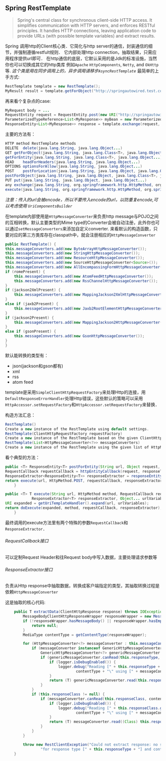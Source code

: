 ## Spring RestTemplate
> Spring's central class for synchronous client-side HTTP access. It simplifies communication with HTTP servers, and enforces RESTful principles. It handles HTTP connections, leaving application code to provide URLs (with possible template variables) and extract results.

Spring 调用http的Client核心类．它简化与http server的通信，封装通信的细节，并强制遵循restfult规则．
它内部处理http connection，抽取结果，只需应用程序提供url即可．
在http通信的底层，它默认采用的是Jdk的标准设施，当然你也可以切换成其它的http类库
例如`Apache` `HttpComponents`, `Netty`, and `OkHttp`等.
*这个类是用在同步调用上的，异步调用请移步`AsyncRestTemplate`*
最简单的上手方式:

``` Java
RestTemplate template = new RestTemplate();
MyResult result = template.getForObject("http://springautowired.test.com/getResult.json", MyResult.class);
```
再来看个复杂点的case:
```Java
MyRequest body = ...
RequestEntity request = RequestEntity.post(new URI("http://springautowired.com/foo")).accept(MediaType.APPLICATION_JSON).body(body);
ParameterizedTypeReference<List<MyResponse>> myBean = new ParameterizedTypeReference<List<MyResponse>>() {};
ResponseEntity<List<MyResponse>> response = template.exchange(request, myBean);

```
主要的方法有：
```Java
HTTP method	RestTemplate methods
DELETE	delete(java.lang.String, java.lang.Object...)
GET	getForObject(java.lang.String, java.lang.Class<T>, java.lang.Object...)
getForEntity(java.lang.String, java.lang.Class<T>, java.lang.Object...)
HEAD	headForHeaders(java.lang.String, java.lang.Object...)
OPTIONS	optionsForAllow(java.lang.String, java.lang.Object...)
POST	postForLocation(java.lang.String, java.lang.Object, java.lang.Object...)
postForObject(java.lang.String, java.lang.Object, java.lang.Class<T>, java.lang.Object...)
PUT	put(java.lang.String, java.lang.Object, java.lang.Object...)
any	exchange(java.lang.String, org.springframework.http.HttpMethod, org.springframework.http.HttpEntity<?>, java.lang.Class<T>, java.lang.Object...)
execute(java.lang.String, org.springframework.http.HttpMethod, org.springframework.web.client.RequestCallback, org.springframework.web.client.ResponseExtractor<T>, java.lang.Object...)
```

*注意：传入的url会被encode，所以不要传入encode的url，以防重复encode,可以考虑使用 `UriComponentsBuilder`*

在template内部使用是`HttpMessageConverter`来负责http message与POJO之间的互相转换，默认主要类型的Mime type的Converter会被自动注册，此外你也可以通过`setMessageConverters`来添加自定义converter.
来看默认的构造函数，只要对应的第三方类库存在classpath中，就会注册相应的`HttpMessageConverter`

```Java
public RestTemplate() {
this.messageConverters.add(new ByteArrayHttpMessageConverter());
this.messageConverters.add(new StringHttpMessageConverter());
this.messageConverters.add(new ResourceHttpMessageConverter());
this.messageConverters.add(new SourceHttpMessageConverter<Source>());
this.messageConverters.add(new AllEncompassingFormHttpMessageConverter());
if (romePresent) {
    this.messageConverters.add(new AtomFeedHttpMessageConverter());
    this.messageConverters.add(new RssChannelHttpMessageConverter());
}
if (jackson2XmlPresent) {
    this.messageConverters.add(new MappingJackson2XmlHttpMessageConverter());
}
else if (jaxb2Present) {
    this.messageConverters.add(new Jaxb2RootElementHttpMessageConverter());
}
if (jackson2Present) {
    this.messageConverters.add(new MappingJackson2HttpMessageConverter());
}
else if (gsonPresent) {
    this.messageConverters.add(new GsonHttpMessageConverter());
}
}
```
默认能转换的类型有：
* json(jackson和gson都有)
* xml
* rss
* atom feed

template是采用`SimpleClientHttpRequestFactory`来处理Http的连接，用` DefaultResponseErrorHandler`处理Http错误，这些默认的策略可以采用`HttpAccessor.setRequestFactory`和`HttpAccessor.setRequestFactory`来替换．

构造方法汇总：
```Java
RestTemplate()
Create a new instance of the RestTemplate using default settings.
RestTemplate(ClientHttpRequestFactory requestFactory)
Create a new instance of the RestTemplate based on the given ClientHttpRequestFactory.
RestTemplate(List<HttpMessageConverter<?>> messageConverters)
Create a new instance of the RestTemplate using the given list of HttpMessageConverter to use
```

看个典型的方法：
```Java
public <T> ResponseEntity<T> postForEntity(String url, Object request, Class<T> responseType, Object... uriVariables)throws RestClientException {
RequestCallback requestCallback = httpEntityCallback(request, responseType);
ResponseExtractor<ResponseEntity<T>> responseExtractor = responseEntityExtractor(responseType);
return execute(url, HttpMethod.POST, requestCallback, responseExtractor, uriVariables);
	}
```
```Java
public <T> T execute(String url, HttpMethod method, RequestCallback requestCallback,
			ResponseExtractor<T> responseExtractor, Object... urlVariables) throws RestClientException {
URI expanded = getUriTemplateHandler().expand(url, urlVariables);
return doExecute(expanded, method, requestCallback, responseExtractor);
	}
```

最终调用的execute方法里有两个特殊的参数`RequestCallback`和`ResponseExtractor`．

###### RequestCallback接口
可以定制Request Header和往Request body中写入数据，主要处理请求参数等

###### ResponseExtractor接口
负责从Http response中抽取数据，转换成客户端指定的类型，其抽取转换过程是依赖`HttpMessageConverter`

这是抽取的核心代码:
```Java
	public T extractData(ClientHttpResponse response) throws IOException {
		MessageBodyClientHttpResponseWrapper responseWrapper = new MessageBodyClientHttpResponseWrapper(response);
		if (!responseWrapper.hasMessageBody() || responseWrapper.hasEmptyMessageBody()) {
			return null;
		}
		MediaType contentType = getContentType(responseWrapper);

		for (HttpMessageConverter<?> messageConverter : this.messageConverters) {
			if (messageConverter instanceof GenericHttpMessageConverter) {
				GenericHttpMessageConverter<?> genericMessageConverter = (GenericHttpMessageConverter<?>) messageConverter;
				if (genericMessageConverter.canRead(this.responseType, null, contentType)) {
					if (logger.isDebugEnabled()) {
						logger.debug("Reading [" + this.responseType + "] as \"" +
								contentType + "\" using [" + messageConverter + "]");
					}
					return (T) genericMessageConverter.read(this.responseType, null, responseWrapper);
				}
			}
			if (this.responseClass != null) {
				if (messageConverter.canRead(this.responseClass, contentType)) {
					if (logger.isDebugEnabled()) {
						logger.debug("Reading [" + this.responseClass.getName() + "] as \"" +
								contentType + "\" using [" + messageConverter + "]");
					}
					return (T) messageConverter.read((Class) this.responseClass, responseWrapper);
				}
			}
		}

		throw new RestClientException("Could not extract response: no suitable HttpMessageConverter found " +
				"for response type [" + this.responseType + "] and content type [" + contentType + "]");
	}
```
